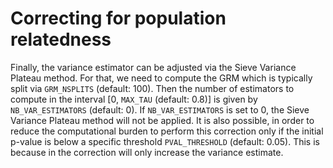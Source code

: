 # Correcting for population relatedness

Finally, the variance estimator can be adjusted via the Sieve Variance Plateau method. For that, we need to compute the GRM which is typically split via `GRM_NSPLITS` (default: 100). Then the number of estimators to compute in the interval [0, `MAX_TAU` (default: 0.8)] is given by `NB_VAR_ESTIMATORS` (default: 0). If `NB_VAR_ESTIMATORS` is set to 0, the Sieve Variance Plateau method will not be applied. It is also possible, in order to reduce the computational burden to perform this correction only if the initial p-value is below a specific threshold `PVAL_THRESHOLD` (default: 0.05). This is because in the correction will only increase the variance estimate.